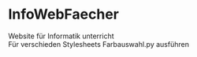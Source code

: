 # InfoWebFaecher
Website für Informatik unterricht  
Für verschieden Stylesheets Farbauswahl.py ausführen  
